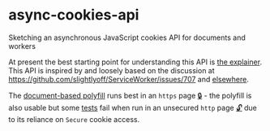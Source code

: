 # async-cookies-api
Sketching an asynchronous JavaScript cookies API for documents and workers

At present the best starting point for understanding this API is [the explainer](explainer.md). This API is inspired by and loosely based on the discussion at https://github.com/slightlyoff/ServiceWorker/issues/707 and [elsewhere](https://github.com/wicg/async-cookies-api/issues/14).

The [document-based polyfill](cookies.js) runs best in an `https` page [🔒](https://wicg.github.io/async-cookies-api/cookies_test.html) - the polyfill is also usable but some [tests](cookies_test.js) fail when run in an unsecured `http` page [🔓](http://wicg.github.io/async-cookies-api/cookies_test.html) due to its reliance on `Secure` cookie access.
